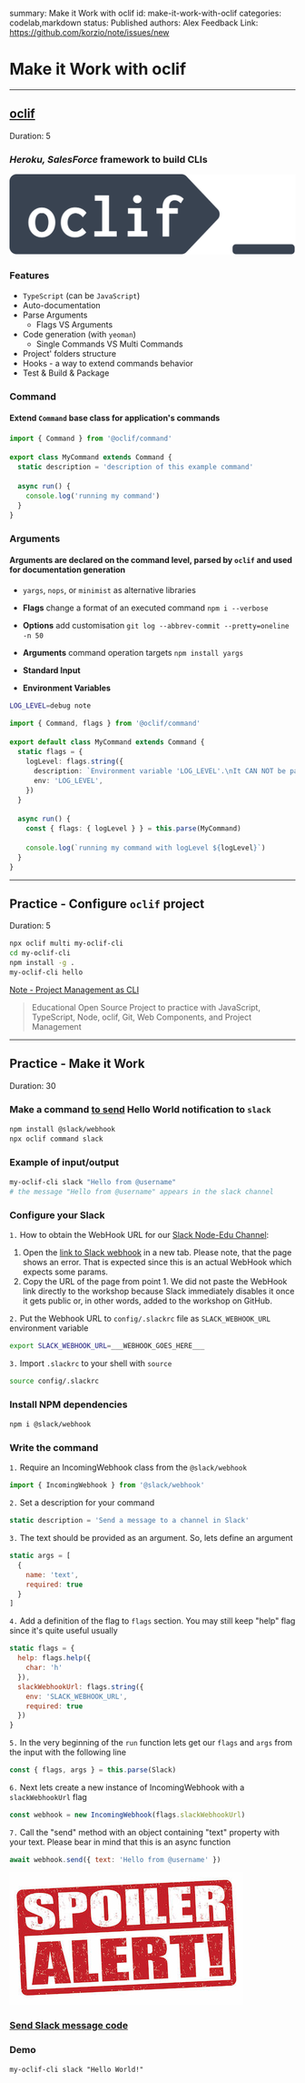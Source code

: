 summary: Make it Work with oclif
id: make-it-work-with-oclif
categories: codelab,markdown
status: Published 
authors: Alex
Feedback Link: https://github.com/korzio/note/issues/new

# Make it Work with oclif

---

## [oclif](https://oclif.io/)
Duration: 5

### *Heroku, SalesForce* framework to build CLIs

![oclif](assets/oclif.png)

### Features

- `TypeScript` (can be `JavaScript`)
- Auto-documentation
- Parse Arguments
  - Flags VS Arguments
- Code generation (with `yeoman`)
  - Single Commands VS Multi Commands
- Project' folders structure
- Hooks - a way to extend commands behavior
- Test & Build & Package

### Command

#### Extend `Command` base class for application's commands


```ts
import { Command } from '@oclif/command'

export class MyCommand extends Command {
  static description = 'description of this example command'

  async run() {
    console.log('running my command')
  }
}
```

### Arguments

#### Arguments are declared on the command level, parsed by `oclif` and used for documentation generation

- `yargs`, `nops`, or `minimist` as alternative libraries

- **Flags** change a format of an executed command `npm i --verbose`
- **Options** add customisation `git log --abbrev-commit --pretty=oneline -n 50`
- **Arguments** command operation targets `npm install yargs`
- **Standard Input**
- **Environment Variables**

```bash
LOG_LEVEL=debug note
```

```ts
import { Command, flags } from '@oclif/command'

export default class MyCommand extends Command {
  static flags = {
    logLevel: flags.string({
      description: `Environment variable 'LOG_LEVEL'.\nIt CAN NOT be passed as a flag`,
      env: 'LOG_LEVEL',
    })
  }

  async run() {
    const { flags: { logLevel } } = this.parse(MyCommand)

    console.log(`running my command with logLevel ${logLevel}`)
  }
}
```

---

## Practice - Configure `oclif` project
Duration: 5

```bash
npx oclif multi my-oclif-cli
cd my-oclif-cli
npm install -g .
my-oclif-cli hello
```

[Note - Project Management as CLI](https://github.com/korzio/note)

> Educational Open Source Project to practice with JavaScript, TypeScript, Node, oclif, Git, Web Components, and Project Management

---

## Practice - Make it Work
Duration: 30

### Make a command [to send](https://www.npmjs.com/package/@slack/webhook) Hello World notification to `slack` 

```bash
npm install @slack/webhook
npx oclif command slack
```

### Example of input/output
```bash
my-oclif-cli slack "Hello from @username"
# the message "Hello from @username" appears in the slack channel
```

### Configure your Slack
`1.` How to obtain the WebHook URL for our [Slack Node-Edu Channel](https://join.slack.com/t/note-edu/shared_invite/enQtNzM5NDU3MDUzMDE0LWQwNjFmZDc0NzYwOTBhZDczNDUwZTM0ZDM2NGZhOTNlOWVlMWM4M2I1YmQyOWZiNWMzMGY0ODRmOWVmYzZiNDg):
  1. Open the [link to Slack webhook](https://bit.ly/35zA1Xd) in a new tab. Please note, that the page shows an error. That is expected since this is an actual WebHook which expects some params.
  2. Copy the URL of the page from point 1. We did not paste the WebHook link directly to the workshop because Slack immediately disables it once it gets public or, in other words, added to the workshop on GitHub.

`2.` Put the Webhook URL to `config/.slackrc` file as `SLACK_WEBHOOK_URL` environment variable

```bash
export SLACK_WEBHOOK_URL=___WEBHOOK_GOES_HERE___
```
    
`3.`  Import `.slackrc` to your shell with `source`
    
```bash
source config/.slackrc
```


### Install NPM dependencies
```bash
npm i @slack/webhook

```


### Write the command

`1.` Require an IncomingWebhook class from the `@slack/webhook`
  
```js
import { IncomingWebhook } from '@slack/webhook'
```

`2.` Set a description for your command

```js
static description = 'Send a message to a channel in Slack'
```

`3.` The text should be provided as an argument. So, lets define an argument

```js
static args = [
  {
    name: 'text',
    required: true
  }
]
```

`4.` Add a definition of the flag to `flags` section. You may still keep "help" flag since it's quite useful usually 
    
```js
static flags = {
  help: flags.help({
    char: 'h'
  }),
  slackWebhookUrl: flags.string({
    env: 'SLACK_WEBHOOK_URL',
    required: true
  })
}
```

`5.` In the very beginning of the `run` function lets get our `flags` and `args` from the input with the following line

```js
const { flags, args } = this.parse(Slack)
```
 
    
`6.` Next lets create a new instance of IncomingWebhook with a `slackWebhookUrl` flag
  
```js
const webhook = new IncomingWebhook(flags.slackWebhookUrl)
```
    
`7.`  Call the "send" method with an object containing "text" property with your text. Please bear in mind that this is an async function
```js
await webhook.send({ text: 'Hello from @username' })
```

![spoiler alert](assets/spoiler-alert.jpg)

### [Send Slack message code](https://github.com/korzio/note/blob/master/experiments/my-oclif-cli/src/commands/slack.ts)

### Demo

```
my-oclif-cli slack "Hello World!"
```
